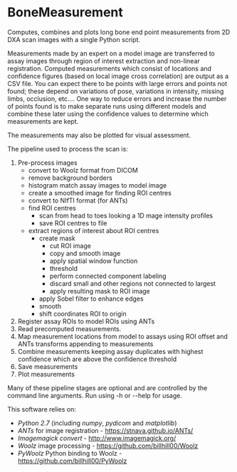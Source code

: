 BoneMeasurement
===============

Computes, combines and plots long bone end point measurements from
2D DXA scan images with a single Python script.

Measurements made by an expert on a model image are transferred
to assay images through region of interest extraction and
non-linear registration.
Computed measurements which consist of locations and confidence figures
(based on local image cross correlation) are output as a CSV file.
You can expect there to be points with large errors and points not found;
these depend on variations of pose, variations in intensity, missing limbs,
occlusion, etc.... One way to reduce errors and increase the number of
points found  is to make separate runs using different models and combine
these later using the confidence values to determine which measurements
are kept.

The measurements may also be plotted for visual assessment.

The pipeline used to process the scan is:

1. Pre-process images
   * convert to Woolz format from DICOM
   * remove background borders 
   * histogram match assay images to model image
   * create a smoothed image for finding ROI centres
   * convert to NIfTI format (for ANTs)
   * find ROI centres
     + scan from head to toes looking a 1D mage intensity profiles
     + save ROI centres to file
   * extract regions of interest about ROI centres
     + create mask
       - cut ROI image
       - copy and smooth image
       - apply spatial window function
       - threshold
       - perform connected component labeling
       - discard small and other regions not connected to largest
       - apply resulting mask to ROI image
     + apply Sobel filter to enhance edges
     + smooth
     + shift coordinates ROI to origin
2. Register assay ROIs to model ROIs using ANTs
3. Read precomputed measurements.
4. Map measurement locations from model to assays using ROI offset and ANTs
   transforms appending to measurements
5. Combine measurements keeping assay duplicates with highest confidence
   which are above the confidence threshold
6. Save measurements
7. Plot measurements

Many of these pipeline stages are optional and are controlled by the command
line arguments.  Run using -h or --help for usage.

This software relies on:

- _Python 2.7_ (including _numpy_, _pydicom_ and _matplotlib_)
- _ANTs_ for image registration - https://stnava.github.io/ANTs/
- _Imagemagick convert_ - http://www.imagemagick.org/
- _Woolz_ image processing - https://github.com/billhill00/Woolz
- _PyWoolz_ Python binding to Woolz - https://github.com/billhill00/PyWoolz

